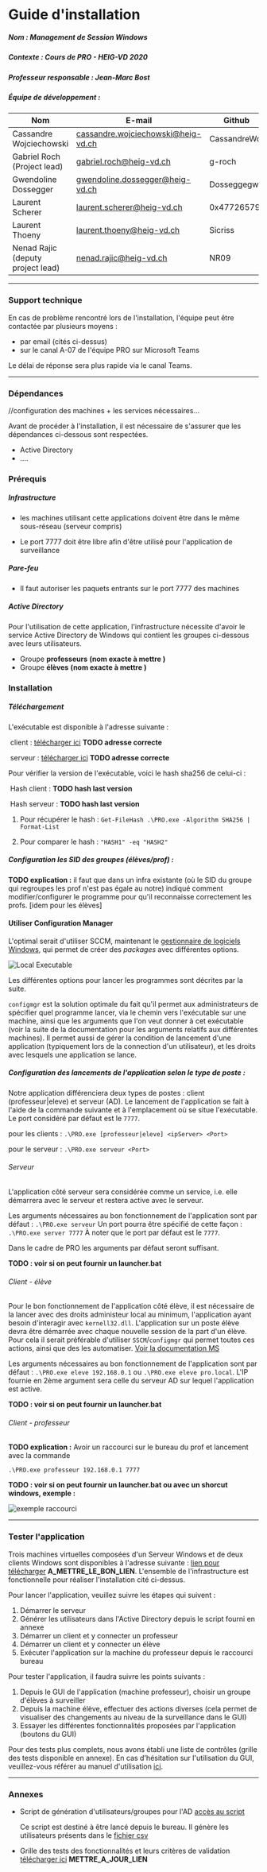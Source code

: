 # Guide d'installation

##### Nom : Management de Session Windows

##### Contexte : Cours de PRO - HEIG-VD 2020

##### Professeur responsable : Jean-Marc Bost

##### Équipe de développement :

| Nom                               | E-mail                                                       | Github       |
| --------------------------------- | ------------------------------------------------------------ | ------------ |
| Cassandre Wojciechowski           | [cassandre.wojciechowski@heig-vd.ch](mailto:cassandre.wojciechowski@heig-vd.ch) | CassandreWoj |
| Gabriel Roch (Project lead)       | [gabriel.roch@heig-vd.ch](mailto:gabriel.roch@heig-vd.ch)    | g-roch       |
| Gwendoline Dossegger              | [gwendoline.dossegger@heig-vd.ch](mailto:gwendoline.dossegger@heig-vd.ch) | Dosseggegw1  |
| Laurent Scherer                   | [laurent.scherer@heig-vd.ch](mailto:laurent.scherer@heig-vd.ch) | 0x47726579   |
| Laurent Thoeny                    | [laurent.thoeny@heig-vd.ch](mailto:laurent.thoeny@heig-vd.ch) | Sicriss      |
| Nenad Rajic (deputy project lead) | [nenad.rajic@heig-vd.ch](mailto:nenad.rajic@heig-vd.ch)      | NR09         |

----

### Support technique

En cas de problème rencontré lors de l'installation, l'équipe peut être contactée par plusieurs moyens :

- par email (cités ci-dessus)
- sur le canal A-07 de l'équipe PRO sur Microsoft Teams

Le délai de réponse sera plus rapide via le canal Teams.

----

### Dépendances

//configuration des machines + les services nécessaires...

Avant de procéder à l'installation, il est nécessaire de s'assurer que les dépendances ci-dessous sont respectées.

* Active Directory
* ....



### Prérequis 

##### Infrastructure

- les machines utilisant cette applications doivent être dans le même sous-réseau (serveur compris)

- Le port 7777 doit être libre afin d'être utilisé pour l'application de surveillance

  

##### Pare-feu

- Il faut autoriser les paquets entrants sur le port 7777 des machines



##### Active Directory

Pour l'utilisation de cette application, l'infrastructure nécessite d'avoir le service Active Directory de Windows qui contient les groupes ci-dessous avec leurs utilisateurs.



- Groupe **professeurs** **(nom exacte à mettre )**
- Groupe **élèves** **(nom exacte à mettre )**



### Installation

##### Téléchargement

L'exécutable est disponible à l'adresse suivante :

​			client : [télécharger ici](lien_bla_bla) **TODO adresse correcte**

​			serveur : [télécharger ici](lien_bla_bla) **TODO adresse correcte**

Pour vérifier la version de l'exécutable, voici le hash sha256 de celui-ci : 

​			Hash client : **TODO hash last version**

​			Hash serveur : **TODO hash last version**

1) Pour récupérer le hash : ``Get-FileHash .\PRO.exe -Algorithm SHA256 | Format-List``

2) Pour comparer le hash : ``"HASH1" -eq "HASH2"``



##### Configuration les SID des groupes (élèves/prof) :

**TODO explication :**  il faut que dans un infra existante (où le SID du groupe qui regroupes les prof n'est pas égale au notre) indiqué comment modifier/configurer le programme pour qu'il reconnaisse correctement les profs. [idem pour les élèves]


#### Utiliser Configuration Manager


L'optimal serait d'utiliser SCCM, maintenant le [gestionnaire de logiciels Windows](https://docs.microsoft.com/en-us/mem/configmgr/core/understand/what-happened-to-sccm), qui permet de créer des *packages* avec différentes options.

![Local Executable](./SCCM-Admin-1.png)

Les différentes options pour lancer les programmes sont décrites par la suite.

`configmgr` est la solution optimale du fait qu'il permet aux administrateurs de spécifier quel programme lancer, via le chemin vers l'exécutable sur une machine, ainsi que les arguments que l'on veut donner à cet exécutable (voir la suite de la documentation pour les arguments relatifs aux différentes machines).
Il permet aussi de gérer la condition de lancement d'une application (typiquement lors de la connection d'un utilisateur), et les droits avec lesquels une application se lance.



##### Configuration des lancements de l'application selon le type de poste : 

Notre application différenciera deux types de postes : client (professeur|eleve) et serveur (AD).
Le lancement de l'application se fait à l'aide de la commande suivante et à l'emplacement où se situe l'exécutable. 
Le port considéré par défaut est le ``7777``.

pour les clients : ``.\PRO.exe [professeur|eleve] <ipServer> <Port>``

pour le serveur : ``.\PRO.exe serveur <Port>``



###### Serveur

L'application côté serveur sera considérée comme un service, i.e. elle démarrera avec le serveur et restera active avec le serveur.

Les arguments nécessaires au bon fonctionnement de l'application sont par défaut :  ``.\PRO.exe serveur``
Un port pourra être spécifié de cette façon : ``.\PRO.exe server 7777``
À noter que le port par défaut est le ``7777``.

Dans le cadre de PRO les arguments par défaut seront suffisant.

**TODO : voir si on peut fournir un launcher.bat**



###### Client - élève

Pour le bon fonctionnement de l'application côté élève, il est nécessaire de la lancer avec des droits administeur local au minimum, l'application ayant besoin d'interagir avec `kernell32.dll`.
L'application sur un poste élève devra être démarrée avec chaque nouvelle session de la part d'un élève.
Pour cela il serait préférable d'utiliser `SSCM`/`configmgr` qui permet toutes ces actions, ainsi que des les automatiser.
[Voir la documentation MS](https://docs.microsoft.com/en-us/mem/configmgr/core/clients/deploy/plan/client-installation-methods)

Les arguments nécessaires au bon fonctionnement de l'application sont par défaut : ``.\PRO.exe eleve 192.168.0.1`` ou ``.\PRO.exe eleve pro.local``.
L'IP fournie en 2ème argument sera celle du serveur AD sur lequel l'application est active. 

**TODO : voir si on peut fournir un launcher.bat**

###### Client - professeur 

**TODO explication :** Avoir un raccourci sur le bureau du prof et lancement avec la commande 

 ``.\PRO.exe professeur 192.168.0.1 7777``

**TODO : voir si on peut fournir un launcher.bat ou avec un shorcut windows, exemple :**

![exemple raccourci](./raccourci.png)


-----

### Tester l'application

Trois machines virtuelles composées d'un Serveur Windows et de deux clients Windows sont disponibles à l'adresse suivante : [lien pour télécharger]() **A_METTRE_LE_BON_LIEN**. L'ensemble de l'infrastructure est fonctionnelle pour réaliser l'installation cité ci-dessus. 



Pour lancer l'application, veuillez suivre les étapes qui suivent :

1. Démarrer le serveur
2. Générer les utilisateurs dans l'Active Directory depuis le script fourni en annexe
3. Démarrer un client et y connecter un professeur
4. Démarrer un client et y connecter un élève
5. Exécuter l'application sur la machine du professeur depuis le raccourci bureau



Pour tester l'application, il faudra suivre les points suivants : 

1. Depuis le GUI de l'application (machine professeur), choisir un groupe d'élèves à surveiller
2. Depuis la machine élève, effectuer des actions diverses (cela permet de visualiser des changements au niveau de la surveillance dans le GUI)
3. Essayer les différentes fonctionnalités proposées par l'application (boutons du GUI) 



Pour des tests plus complets, nous avons établi une liste de contrôles (grille des tests disponible en annexe). En cas d'hésitation sur l'utilisation du GUI, veuillez-vous référer au manuel d'utilisation [ici]( https://github.com/HEIGVD-PRO-A-07/HEIGVD-PRO-A-07-Documentation/tree/master/manuelUtilisation ).



-----

### Annexes

- Script de génération d'utilisateurs/groupes pour l'AD  [accès au script]( https://github.com/HEIGVD-PRO-A-07/HEIGVD-PRO-A-07-Documentation/blob/master/manuelInstallation/script_AD.ps) 

  Ce script est destiné à être lancé depuis le bureau. Il génère les utilisateurs présents dans le [fichier csv]()  
  
- Grille des tests des fonctionnalités et leurs critères de validation [télécharger ici]( https://github.com/HEIGVD-PRO-A-07/HEIGVD-PRO-A-07-Documentation/tree/master/rapport/RapportDeControle ) **METTRE_A_JOUR_LIEN**


